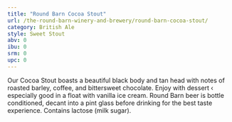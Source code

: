 ```yaml
---
title: "Round Barn Cocoa Stout"
url: /the-round-barn-winery-and-brewery/round-barn-cocoa-stout/
category: British Ale
style: Sweet Stout
abv: 0
ibu: 0
srm: 0
upc: 0
---
```

Our Cocoa Stout boasts a beautiful black body and tan head with notes of roasted barley, coffee, and bittersweet chocolate. Enjoy with dessert ‹ especially good in a float with vanilla ice cream. Round Barn beer is bottle conditioned, decant into a pint glass before drinking for the best taste experience. Contains lactose (milk sugar).
